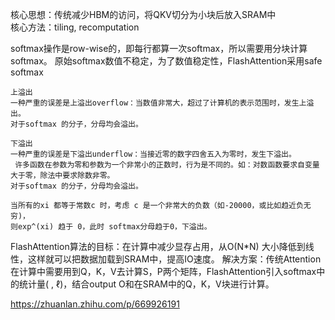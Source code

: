 
核心思想：传统减少HBM的访问，将QKV切分为小块后放入SRAM中      
核心方法：tiling, recomputation      

softmax操作是row-wise的，即每行都算一次softmax，所以需要用分块计算softmax。
原始softmax数值不稳定，为了数值稳定性，FlashAttention采用safe softmax   
```
上溢出   
一种严重的误差是上溢出overflow：当数值非常大，超过了计算机的表示范围时，发生上溢出。
对于softmax 的分子，分母均会溢出。

下溢出   
一种严重的误差是下溢出underflow：当接近零的数字四舍五入为零时，发生下溢出。
 许多函数在参数为零和参数为一个非常小的正数时，行为是不同的。如：对数函数要求自变量大于零，除法中要求除数非零。
对于softmax 的分子，分母均会溢出。      

当所有的xi 都等于常数c 时，考虑 c 是一个非常大的负数（如-20000，或比如趋近负无穷)，
则exp^(xi) 趋于 0，此时 softmax分母趋于0，下溢出。   
```

FlashAttention算法的目标：在计算中减少显存占用，从O(N*N) 大小降低到线性，这样就可以把数据加载到SRAM中，提高IO速度。
解决方案：传统Attention在计算中需要用到Q，K，V去计算S，P两个矩阵，FlashAttention引入softmax中的统计量( , ℓ)，结合output O和在SRAM中的Q，K，V块进行计算。

https://zhuanlan.zhihu.com/p/669926191
